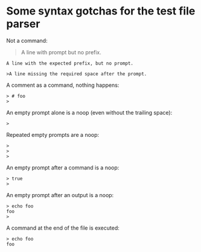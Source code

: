# Some syntax gotchas for the test file parser

Not a command:

> A line with prompt but no prefix.

    A line with the expected prefix, but no prompt.

    >A line missing the required space after the prompt.

A comment as a command, nothing happens:

    > # foo
    >

An empty prompt alone is a noop (even without the trailing space):

    >

Repeated empty prompts are a noop:

    >
    >
    >

An empty prompt after a command is a noop:

    > true
    >

An empty prompt after an output is a noop:

    > echo foo
    foo
    >

A command at the end of the file is executed:

    > echo foo
    foo
